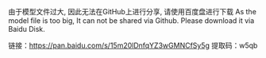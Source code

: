 由于模型文件过大, 因此无法在GitHub上进行分享, 请使用百度盘进行下载
As the model file is too big, It can not be shared via Github. Please download it via Baidu Disk.

链接：https://pan.baidu.com/s/15m20lDnfqYZ3wGMNCfSy5g 提取码：w5qb 
